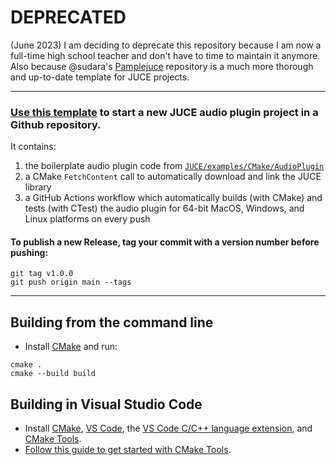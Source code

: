 # DEPRECATED
(June 2023) I am deciding to deprecate this repository because I am now a full-time high school teacher and don't have to time to maintain it anymore. Also because @sudara's [Pamplejuce](https://github.com/sudara/pamplejuce) repository is a much more thorough and up-to-date template for JUCE projects.

---

### [Use this template](https://github.com/maxwellpollack/juce-plugin-ci/generate) to start a new JUCE audio plugin project in a Github repository.

It contains:
1. the boilerplate audio plugin code from [`JUCE/examples/CMake/AudioPlugin`](https://github.com/juce-framework/JUCE/tree/master/examples/CMake/AudioPlugin)
2. a CMake `FetchContent` call to automatically download and link the JUCE library
3. a GitHub Actions workflow which automatically builds (with CMake) and tests (with CTest) the audio plugin for 64-bit MacOS, Windows, and Linux platforms on every push

#### To publish a new Release, tag your commit with a version number before pushing:
```shell
git tag v1.0.0
git push origin main --tags
```

---

## Building from the command line

- Install [CMake](https://cmake.org/install/) and run:
```
cmake .
cmake --build build
```

## Building in Visual Studio Code

- Install [CMake](https://cmake.org/install/), [VS Code](https://code.visualstudio.com/), the [VS Code C/C++ language extension](https://marketplace.visualstudio.com/items?itemName=ms-vscode.cpptools), and [CMake Tools](https://marketplace.visualstudio.com/items?itemName=ms-vscode.cmake-tools).
- [Follow this guide to get started with CMake Tools](https://code.visualstudio.com/docs/cpp/cmake-linux).
